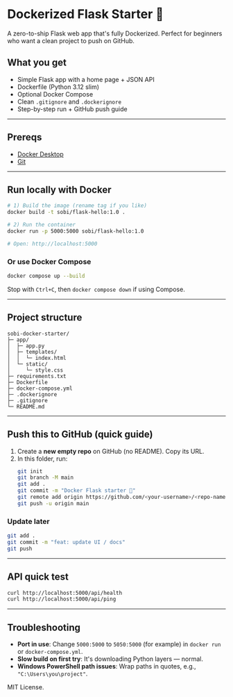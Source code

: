 # Dockerized Flask Starter 🚀

A zero-to-ship Flask web app that's fully Dockerized. Perfect for beginners who want a clean project to push on GitHub.

## What you get
- Simple Flask app with a home page + JSON API
- Dockerfile (Python 3.12 slim)
- Optional Docker Compose
- Clean `.gitignore` and `.dockerignore`
- Step-by-step run + GitHub push guide

---

## Prereqs
- [Docker Desktop](https://www.docker.com/products/docker-desktop/)
- [Git](https://git-scm.com/downloads)

---

## Run locally with Docker
```bash
# 1) Build the image (rename tag if you like)
docker build -t sobi/flask-hello:1.0 .

# 2) Run the container
docker run -p 5000:5000 sobi/flask-hello:1.0

# Open: http://localhost:5000
```

### Or use Docker Compose
```bash
docker compose up --build
```

Stop with `Ctrl+C`, then `docker compose down` if using Compose.

---

## Project structure
```text
sobi-docker-starter/
├─ app/
│  ├─ app.py
│  ├─ templates/
│  │  └─ index.html
│  └─ static/
│     └─ style.css
├─ requirements.txt
├─ Dockerfile
├─ docker-compose.yml
├─ .dockerignore
├─ .gitignore
└─ README.md
```

---

## Push this to GitHub (quick guide)
1. Create a **new empty repo** on GitHub (no README). Copy its URL.
2. In this folder, run:
   ```bash
   git init
   git branch -M main
   git add .
   git commit -m "Docker Flask starter 🚀"
   git remote add origin https://github.com/<your-username>/<repo-name>.git
   git push -u origin main
   ```

### Update later
```bash
git add .
git commit -m "feat: update UI / docs"
git push
```

---

## API quick test
```bash
curl http://localhost:5000/api/health
curl http://localhost:5000/api/ping
```

---

## Troubleshooting
- **Port in use**: Change `5000:5000` to `5050:5000` (for example) in `docker run` or `docker-compose.yml`.
- **Slow build on first try**: It's downloading Python layers — normal.
- **Windows PowerShell path issues**: Wrap paths in quotes, e.g., `"C:\Users\you\project"`.

MIT License.
